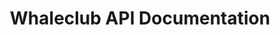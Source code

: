 ---
title: Whaleclub API Documentation

toc_footers:
  - <a href='https://trade.whaleclub.co/signup' target='_blank'>Sign Up for Whaleclub</a>

includes:
  - overview
  - markets
  - price
  - price_turbo
  - balance
  - transactions
  - positions/object
  - positions/new
  - positions/get
  - positions/update
  - positions/close
  - positions/cancel
  - positions/split
  - positions/list
  - positions_turbo/object
  - positions_turbo/contracts
  - positions_turbo/new
  - positions_turbo/get
  - positions_turbo/list

search: true
---